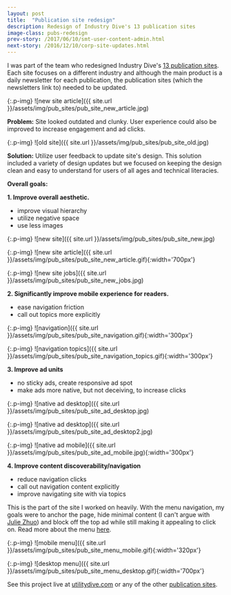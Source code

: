 ```yaml
---
layout: post
title:  "Publication site redesign"
description: Redesign of Industry Dive's 13 publication sites
image-class: pubs-redesign
prev-story: /2017/06/10/smt-user-content-admin.html
next-story: /2016/12/10/corp-site-updates.html
---
```


I was part of the team who redesigned Industry Dive's [13 publication sites](http://industrydive.com/industries/). Each site focuses on a different industry and although the main product is a daily newsletter for each publication, the publication sites (which the newsletters link to) needed to be updated.

{:.p-img}
![new site article]({{ site.url }}/assets/img/pub_sites/pub_site_new_article.jpg)

**Problem:** Site looked outdated and clunky. User experience could also be improved to increase engagement and ad clicks. 

{:.p-img}
![old site]({{ site.url }}/assets/img/pub_sites/pub_site_old.jpg)

**Solution:** Utilize user feedback to update site's design. This solution included a variety of design updates but we focused on keeping the design clean and easy to understand for users of all ages and technical literacies. 

**Overall goals:** 

**1. Improve overall aesthetic.** 
- improve visual hierarchy
- utilize negative space 
- use less images

{:.p-img}
![new site]({{ site.url }}/assets/img/pub_sites/pub_site_new.jpg)

{:.p-img}
![new site article]({{ site.url }}/assets/img/pub_sites/pub_site_new_article.gif){:width='700px'}

{:.p-img}
![new site jobs]({{ site.url }}/assets/img/pub_sites/pub_site_new_jobs.jpg)

**2. Significantly improve mobile experience for readers.**
- ease navigation friction
- call out topics more explicitly 

{:.p-img}
![navigation]({{ site.url }}/assets/img/pub_sites/pub_site_navigation.gif){:width='300px'}

{:.p-img}
![navigation topics]({{ site.url }}/assets/img/pub_sites/pub_site_navigation_topics.gif){:width='300px'}

**3. Improve ad units**
- no sticky ads, create responsive ad spot
- make ads more native, but not deceiving, to increase clicks

{:.p-img}
![native ad desktop]({{ site.url }}/assets/img/pub_sites/pub_site_ad_desktop.jpg)

{:.p-img}
![native ad desktop]({{ site.url }}/assets/img/pub_sites/pub_site_ad_desktop2.jpg)

{:.p-img}
![native ad mobile]({{ site.url }}/assets/img/pub_sites/pub_site_ad_mobile.jpg){:width='300px'}

**4. Improve content discoverability/navigation**

- reduce navigation clicks
- call out navigation content explicitly
- improve navigating site with via topics

This is the part of the site I worked on heavily. With the menu navigation, my goals were to anchor the page, hide minimal content (I can't argue with [Julie Zhuo](https://medium.com/the-year-of-the-looking-glass/what-you-see-is-what-you-use-5a97677a8c71#.18bilnmdf)) and block off the top ad while still making it appealing to click on. Read more about the menu [here](http://industrydive.com/news/post/building-our-new-menu/).

{:.p-img}
![mobile menu]({{ site.url }}/assets/img/pub_sites/pub_site_menu_mobile.gif){:width='320px'}

{:.p-img}
![desktop menu]({{ site.url }}/assets/img/pub_sites/pub_site_menu_desktop.gif){:width='700px'}

See this project live at [utilitydive.com](http://www.utilitydive.com/) or any of the other [publication sites](http://industrydive.com/industries/). 




